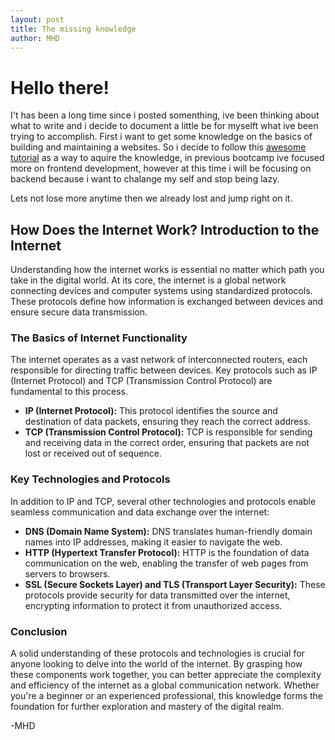 ```yaml
---
layout: post
title: The missing knowledge
author: MHD
---
```


# Hello there!

I't has been a long time since i posted somenthing, ive been thinking about what to write and i decide to document a little be for myselft what ive been trying to accomplish.
First i want to get some knowledge on the basics of building and maintaining a websites. So i decide to follow this [awesome tutorial](https://roadmap.sh/) as a way to aquire
the knowledge, in previous bootcamp ive focused more on frontend development, however at this time i will be focusing on backend because i want to chalange my self and stop 
being lazy. 

Lets not lose more anytime then we already lost and jump right on it. 


               
## How Does the Internet Work? Introduction to the Internet

Understanding how the internet works is essential no matter which path you take in the digital world. At its core, the internet is a global network connecting devices and computer systems using standardized protocols. These protocols define how information is exchanged between devices and ensure secure data transmission.

### The Basics of Internet Functionality

The internet operates as a vast network of interconnected routers, each responsible for directing traffic between devices. Key protocols such as IP (Internet Protocol) and TCP (Transmission Control Protocol) are fundamental to this process. 

- **IP (Internet Protocol):** This protocol identifies the source and destination of data packets, ensuring they reach the correct address.
- **TCP (Transmission Control Protocol):** TCP is responsible for sending and receiving data in the correct order, ensuring that packets are not lost or received out of sequence.

### Key Technologies and Protocols

In addition to IP and TCP, several other technologies and protocols enable seamless communication and data exchange over the internet:

- **DNS (Domain Name System):** DNS translates human-friendly domain names into IP addresses, making it easier to navigate the web.
- **HTTP (Hypertext Transfer Protocol):** HTTP is the foundation of data communication on the web, enabling the transfer of web pages from servers to browsers.
- **SSL (Secure Sockets Layer) and TLS (Transport Layer Security):** These protocols provide security for data transmitted over the internet, encrypting information to protect it from unauthorized access.

### Conclusion

A solid understanding of these protocols and technologies is crucial for anyone looking to delve into the world of the internet. By grasping how these components work together, you can better appreciate the complexity and efficiency of the internet as a global communication network. Whether you're a beginner or an experienced professional, this knowledge forms the foundation for further exploration and mastery of the digital realm.

-MHD

